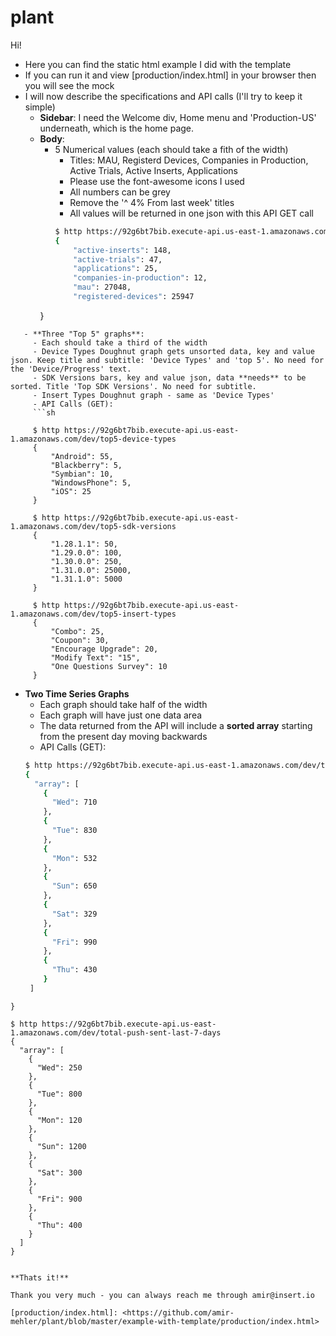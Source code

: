 # plant

Hi!

 - Here you can find the static html example I did with the template
 - If you can run it and view [production/index.html] in your browser then you will see the mock
 - I will now describe the specifications and API calls (I'll try to keep it simple)
   - **Sidebar**: I need the Welcome div, Home menu and 'Production-US' underneath, which is the home page.
   - **Body**:
     - 5 Numerical values (each should take a fith of the width)
       - Titles: MAU, Registerd Devices, Companies in Production, Active Trials, Active Inserts, Applications
       - Please use the font-awesome icons I used
       - All numbers can be grey
       - Remove the '^ 4% From last week' titles
       - All values will be returned in one json with this API GET call
       ```sh
       $ http https://92g6bt7bib.execute-api.us-east-1.amazonaws.com/dev/scalars
       {
           "active-inserts": 148,
           "active-trials": 47,
           "applications": 25,
           "companies-in-production": 12,
           "mau": 27048,
           "registered-devices": 25947
      }
```
   - **Three "Top 5" graphs**:
     - Each should take a third of the width
     - Device Types Doughnut graph gets unsorted data, key and value json. Keep title and subtitle: 'Device Types' and 'top 5'. No need for the 'Device/Progress' text.
     - SDK Versions bars, key and value json, data **needs** to be sorted. Title 'Top SDK Versions'. No need for subtitle.
     - Insert Types Doughnut graph - same as 'Device Types'
     - API Calls (GET):
     ```sh

     $ http https://92g6bt7bib.execute-api.us-east-1.amazonaws.com/dev/top5-device-types
     {
         "Android": 55,
         "Blackberry": 5,
         "Symbian": 10,
         "WindowsPhone": 5,
         "iOS": 25
     }

     $ http https://92g6bt7bib.execute-api.us-east-1.amazonaws.com/dev/top5-sdk-versions
     {
         "1.28.1.1": 50,
         "1.29.0.0": 100,
         "1.30.0.0": 250,
         "1.31.0.0": 25000,
         "1.31.1.0": 5000
     }

     $ http https://92g6bt7bib.execute-api.us-east-1.amazonaws.com/dev/top5-insert-types
     {
         "Combo": 25,
         "Coupon": 30,
         "Encourage Upgrade": 20,
         "Modify Text": "15",
         "One Questions Survey": 10
     }
```

   - **Two Time Series Graphs**
     - Each graph should take half of the width
     - Each graph will have just one data area
     - The data returned from the API will include a **sorted array** starting from the present day moving backwards
     - API Calls (GET):
     ```sh
     $ http https://92g6bt7bib.execute-api.us-east-1.amazonaws.com/dev/total-impressions-last-7-days
     {
       "array": [
         {
           "Wed": 710
         },
         {
           "Tue": 830
         },
         {
           "Mon": 532
         },
         {
           "Sun": 650
         },
         {
           "Sat": 329
         },
         {
           "Fri": 990
         },
         {
           "Thu": 430
         }
      ]
    }

    $ http https://92g6bt7bib.execute-api.us-east-1.amazonaws.com/dev/total-push-sent-last-7-days
    {
      "array": [
        {
          "Wed": 250
        },
        {
          "Tue": 800
        },
        {
          "Mon": 120
        },
        {
          "Sun": 1200
        },
        {
          "Sat": 300
        },
        {
          "Fri": 900
        },
        {
          "Thu": 400
        }
      ]
    }

```

**Thats it!**

Thank you very much - you can always reach me through amir@insert.io

[production/index.html]: <https://github.com/amir-mehler/plant/blob/master/example-with-template/production/index.html>
